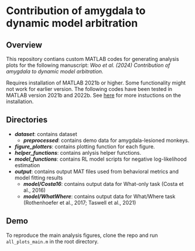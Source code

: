 # Contribution of amygdala to dynamic model arbitration

## Overview
This repository contians custom MATLAB codes for generating analysis plots for the following manuscript: _Woo et al. (2024) Contribution of amygdala to dynamic model arbitration._

Requires installation of MATLAB 2021b or higher. Some functionality might not work for earlier version. The following codes have been tested in MATLAB version 2021b and 2022b. See [here](https://www.mathworks.com/help/install/install-products.html) for more instuctions on the installation.

## Directories
* _**dataset**_: contains dataset
  * **_preprocessed_**: contains demo data for amygdala-lesioned monkeys.
* **_figure_plotters_**: contains plotting function for each figure.
* **_helper_functions_**: contains anlysis helper functions.
* **_model_functions_**: contains RL model scripts for negative log-likelihood estimation
* **_output_**: contains output MAT files used from behavioral metrics and model fitting results
  * **_model/Costa16_**: contains output data for What-only task (Costa et al., 2016)
  * **_model/WhatWhere_**: contains output data for What/Where task (Rothenhoefer et al., 2017; Taswell et al., 2021)

## Demo
To reproduce the main analysis figures, clone the repo and run `all_plots_main.m` in the root directory.
